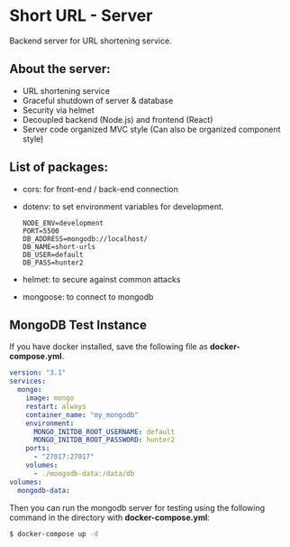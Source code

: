 # Short URL - Server

Backend server for URL shortening service.

## About the server:

- URL shortening service
- Graceful shutdown of server & database
- Security via helmet
- Decoupled backend (Node.js) and frontend (React)
- Server code organized MVC style (Can also be organized component style)

## List of packages:

- cors: for front-end / back-end connection
- dotenv: to set environment variables for development.

  ```.env
  NODE_ENV=development
  PORT=5500
  DB_ADDRESS=mongodb://localhost/
  DB_NAME=short-urls
  DB_USER=default
  DB_PASS=hunter2
  ```

- helmet: to secure against common attacks
- mongoose: to connect to mongodb

## MongoDB Test Instance

If you have docker installed, save the following file as **docker-compose.yml**.

```yml
version: "3.1"
services:
  mongo:
    image: mongo
    restart: always
    container_name: "my_mongodb"
    environment:
      MONGO_INITDB_ROOT_USERNAME: default
      MONGO_INITDB_ROOT_PASSWORD: hunter2
    ports:
      - "27017:27017"
    volumes:
      - ./mongodb-data:/data/db
volumes:
  mongodb-data:
```

Then you can run the mongodb server for testing using the following command in the directory with **docker-compose.yml**:

```bash
$ docker-compose up -d
```
